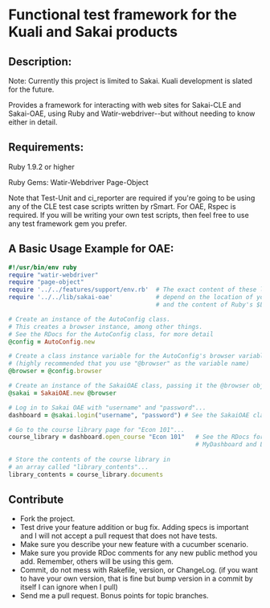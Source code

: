 # Functional test framework for the Kuali and Sakai products

## Description:

Note: Currently this project is limited to Sakai. Kuali development is slated for the future.

Provides a framework for interacting with web sites for Sakai-CLE and Sakai-OAE, using
Ruby and Watir-webdriver--but without needing to know either in detail.

## Requirements:

Ruby 1.9.2 or higher

Ruby Gems:
    Watir-Webdriver
    Page-Object
    
    
Note that Test-Unit and ci_reporter are required if you're going to be using any of the CLE
test case scripts written by rSmart. For OAE, Rspec is required. If you will be writing
your own test scripts, then feel free to use any test framework gem you prefer.

## A Basic Usage Example for OAE:

````ruby
#!/usr/bin/env ruby
require "watir-webdriver"
require "page-object"
require '../../features/support/env.rb'  # The exact content of these lines will
require '../../lib/sakai-oae'            # depend on the location of your test script
                                         # and the content of Ruby's $LOAD_PATH.

# Create an instance of the AutoConfig class.
# This creates a browser instance, among other things.
# See the RDocs for the AutoConfig class, for more detail
@config = AutoConfig.new

# Create a class instance variable for the AutoConfig's browser variable.
# (highly recommended that you use "@browser" as the variable name)
@browser = @config.browser

# Create an instance of the SakaiOAE class, passing it the @browser object...
@sakai = SakaiOAE.new @browser

# Log in to Sakai OAE with "username" and "password"...
dashboard = @sakai.login("username", "password") # See the SakaiOAE class in the RDocs.

# Go to the course library page for "Econ 101"...
course_library = dashboard.open_course "Econ 101"   # See the RDocs for info on the
                                                    # MyDashboard and Library classes.
                                                    
# Store the contents of the course library in
# an array called "library_contents"...
library_contents = course_library.documents
````

## Contribute

* Fork the project.
* Test drive your feature addition or bug fix. Adding specs is important and I will not accept a pull request that does not have tests.
* Make sure you describe your new feature with a cucumber scenario.
* Make sure you provide RDoc comments for any new public method you add. Remember, others will be using this gem.
* Commit, do not mess with Rakefile, version, or ChangeLog.
  (if you want to have your own version, that is fine but bump version in a commit by itself I can ignore when I pull)
* Send me a pull request. Bonus points for topic branches.